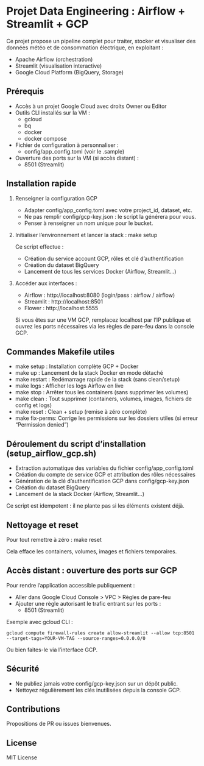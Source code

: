 Projet Data Engineering : Airflow + Streamlit + GCP
===================================================

Ce projet propose un pipeline complet pour traiter, stocker et visualiser des données météo et de consommation électrique, en exploitant :

- Apache Airflow (orchestration)
- Streamlit (visualisation interactive)
- Google Cloud Platform (BigQuery, Storage)

Prérequis
---------

- Accès à un projet Google Cloud avec droits Owner ou Editor
- Outils CLI installés sur la VM :
    - gcloud
    - bq
    - docker
    - docker compose
- Fichier de configuration à personnaliser :
    - config/app_config.toml (voir le .sample)
- Ouverture des ports sur la VM (si accès distant) :
    - 8501 (Streamlit)

Installation rapide
-------------------

1. Renseigner la configuration GCP  
   - Adapter config/app_config.toml avec votre project_id, dataset, etc.
   - Ne pas remplir config/gcp-key.json : le script la générera pour vous.
   - Penser à renseigner un nom unique pour le bucket.

2. Initialiser l’environnement et lancer la stack :
   make setup

   Ce script effectue :
   - Création du service account GCP, rôles et clé d’authentification
   - Création du dataset BigQuery
   - Lancement de tous les services Docker (Airflow, Streamlit…)

3. Accéder aux interfaces :
   - Airflow : http://localhost:8080 (login/pass : airflow / airflow)
   - Streamlit : http://localhost:8501
   - Flower : http://localhost:5555

   Si vous êtes sur une VM GCP, remplacez localhost par l’IP publique et ouvrez les ports nécessaires via les règles de pare-feu dans la console GCP.

Commandes Makefile utiles
-------------------------

- make setup    : Installation complète GCP + Docker
- make up       : Lancement de la stack Docker en mode détaché
- make restart  : Redémarrage rapide de la stack (sans clean/setup)
- make logs     : Afficher les logs Airflow en live
- make stop     : Arrêter tous les containers (sans supprimer les volumes)
- make clean    : Tout supprimer (containers, volumes, images, fichiers de config et logs)
- make reset    : Clean + setup (remise à zéro complète)
- make fix-perms: Corrige les permissions sur les dossiers utiles (si erreur “Permission denied”)

Déroulement du script d’installation (setup_airflow_gcp.sh)
------------------------------------------------------------

- Extraction automatique des variables du fichier config/app_config.toml
- Création du compte de service GCP et attribution des rôles nécessaires
- Génération de la clé d’authentification GCP dans config/gcp-key.json
- Création du dataset BigQuery
- Lancement de la stack Docker (Airflow, Streamlit…)

Ce script est idempotent : il ne plante pas si les éléments existent déjà.

Nettoyage et reset
------------------

Pour tout remettre à zéro :
    make reset

Cela efface les containers, volumes, images et fichiers temporaires.

Accès distant : ouverture des ports sur GCP
-------------------------------------------

Pour rendre l’application accessible publiquement :

- Aller dans Google Cloud Console > VPC > Règles de pare-feu
- Ajouter une règle autorisant le trafic entrant sur les ports :
    - 8501 (Streamlit)

Exemple avec gcloud CLI :

    gcloud compute firewall-rules create allow-streamlit --allow tcp:8501 --target-tags=YOUR-VM-TAG --source-ranges=0.0.0.0/0

Ou bien faites-le via l’interface GCP.

Sécurité
--------

- Ne publiez jamais votre config/gcp-key.json sur un dépôt public.
- Nettoyez régulièrement les clés inutilisées depuis la console GCP.

Contributions
-------------

Propositions de PR ou issues bienvenues.

License
-------

MIT License

